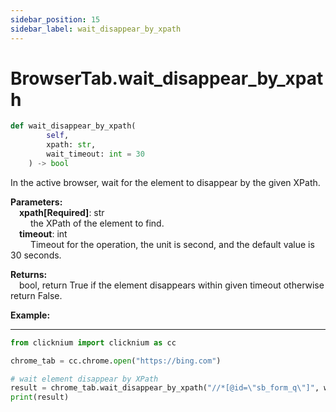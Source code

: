 ```yaml
---
sidebar_position: 15
sidebar_label: wait_disappear_by_xpath
---
```

# BrowserTab.wait_disappear_by_xpath
```python
def wait_disappear_by_xpath(
        self,
        xpath: str,
        wait_timeout: int = 30
    ) -> bool
```  

In the active browser, wait for the element to disappear by the given XPath.

**Parameters:**  
    &emsp;**xpath[Required]**: str     
        &emsp;&emsp; the XPath of the element to find.  
    &emsp;**timeout**: int  
        &emsp;&emsp; Timeout for the operation, the unit is second, and the default value is 30 seconds.   

**Returns:**  
    &emsp;bool, return True if the element disappears within given timeout otherwise return False.  

**Example:**
***
```python
from clicknium import clicknium as cc

chrome_tab = cc.chrome.open("https://bing.com")

# wait element disappear by XPath
result = chrome_tab.wait_disappear_by_xpath("//*[@id=\"sb_form_q\"]", wait_timeout=5)
print(result)

```